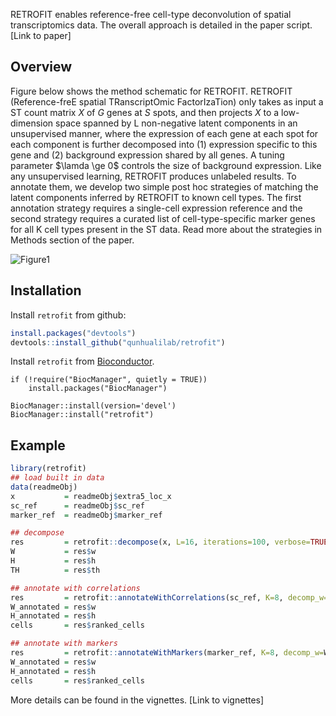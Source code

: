 RETROFIT enables reference-free cell-type deconvolution of spatial transcriptomics data. The overall approach is detailed in the paper script. [Link to paper]

## Overview

Figure below shows the method schematic for RETROFIT. RETROFIT (Reference-freE spatial TRanscriptOmic FactorIzaTion) only takes as input a ST count matrix $X$ of $G$ genes at $S$ spots, and then projects $X$ to a low-dimension space spanned by L non-negative latent components in an unsupervised manner, where the expression of each gene at each spot for each component is further decomposed into (1) expression specific to this gene and (2) background expression shared by all genes. A tuning parameter $\lamda \ge 0$ controls the size of background expression. Like any unsupervised learning, RETROFIT produces unlabeled results. To annotate them, we develop two simple post hoc strategies of matching the latent components inferred by RETROFIT to known cell types. The first annotation strategy requires a single-cell expression reference and the second strategy requires a curated list of cell-type-specific marker genes for all K cell types present in the ST data. Read more about the strategies in Methods section of the paper.

![Figure1](https://user-images.githubusercontent.com/90921267/209952993-4a4a5e49-9638-4dee-acdc-ce6a1f18d870.png)

## Installation

Install `retrofit` from github:

``` r
install.packages("devtools") 
devtools::install_github("qunhualilab/retrofit")
```
Install `retrofit` from [Bioconductor](https://bioconductor.org/packages/devel/bioc/html/retrofit.html).

```{r}
if (!require("BiocManager", quietly = TRUE))
    install.packages("BiocManager")

BiocManager::install(version='devel')
BiocManager::install("retrofit")
```

## Example

``` r
library(retrofit)
## load built in data
data(readmeObj)
x           = readmeObj$extra5_loc_x
sc_ref      = readmeObj$sc_ref
marker_ref  = readmeObj$marker_ref

## decompose 
res         = retrofit::decompose(x, L=16, iterations=100, verbose=TRUE)
W           = res$w
H           = res$h
TH          = res$th

## annotate with correlations
res         = retrofit::annotateWithCorrelations(sc_ref, K=8, decomp_w=W, decomp_h=H)
W_annotated = res$w
H_annotated = res$h
cells       = res$ranked_cells

## annotate with markers
res         = retrofit::annotateWithMarkers(marker_ref, K=8, decomp_w=W, decomp_h=H)
W_annotated = res$w
H_annotated = res$h
cells       = res$ranked_cells	  
```

More details can be found in the vignettes.
[Link to vignettes]

